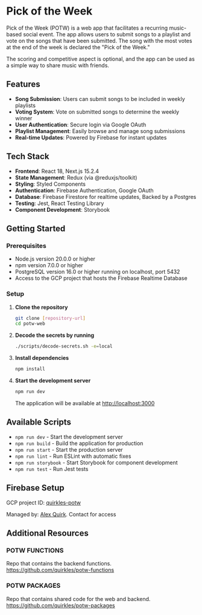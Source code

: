 # Pick of the Week

Pick of the Week (POTW) is a web app that facilitates a recurring music-based social event. The app allows users to submit songs to a playlist and vote on the songs that have been submitted. The song with the most votes at the end of the week is declared the "Pick of the Week."

The scoring and competitive aspect is optional, and the app can be used as a simple way to share music with friends.

## Features

- **Song Submission**: Users can submit songs to be included in weekly playlists
- **Voting System**: Vote on submitted songs to determine the weekly winner
- **User Authentication**: Secure login via Google OAuth
- **Playlist Management**: Easily browse and manage song submissions
- **Real-time Updates**: Powered by Firebase for instant updates

## Tech Stack

- **Frontend**: React 18, Next.js 15.2.4
- **State Management**: Redux (via @reduxjs/toolkit)
- **Styling**: Styled Components
- **Authentication**: Firebase Authentication, Google OAuth
- **Database**: Firebase Firestore for realtime updates, Backed by a Postgres
- **Testing**: Jest, React Testing Library
- **Component Development**: Storybook

## Getting Started

### Prerequisites

- Node.js version 20.0.0 or higher
- npm version 7.0.0 or higher
- PostgreSQL version 16.0 or higher running on localhost, port 5432
- Access to the GCP project that hosts the Firebase Realtime Database

### Setup

1. **Clone the repository**
   ```bash
   git clone [repository-url]
   cd potw-web
   ```

2. **Decode the secrets by running**
   ```bash
   ./scripts/decode-secrets.sh -e=local
   ```

3. **Install dependencies**
   ```bash
   npm install
   ```

4. **Start the development server**
   ```bash
   npm run dev
   ```
   The application will be available at [http://localhost:3000](http://localhost:3000)

## Available Scripts

- `npm run dev` - Start the development server
- `npm run build` - Build the application for production
- `npm run start` - Start the production server
- `npm run lint` - Run ESLint with automatic fixes
- `npm run storybook` - Start Storybook for component development
- `npm run test` - Run Jest tests

## Firebase Setup

GCP project ID: [quirkles-potw](https://console.cloud.google.com/welcome?invt=Abuaqw&project=quirkles-potw)

Managed by: [Alex Quirk](mailto:alex@quirkles.com). Contact for access

## Additional Resources

### POTW FUNCTIONS
Repo that contains the backend functions.
https://github.com/quirkles/potw-functions

### POTW PACKAGES
Repo that contains shared code for the web and backend.
https://github.com/quirkles/potw-packages